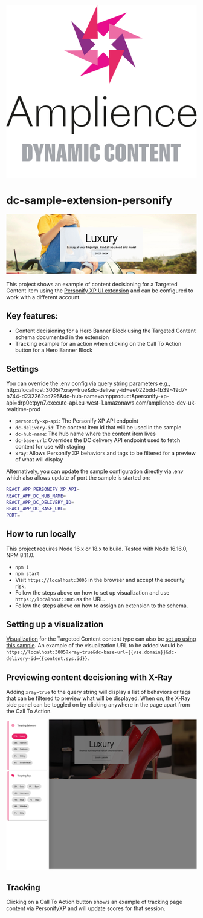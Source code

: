 [![Amplience Dynamic Content](media/header.png)](https://amplience.com/dynamic-content)

# dc-sample-extension-personify

![In Action](media/screenshot.png)

This project shows an example of content decisioning for a Targeted Content item using the [Personify XP UI extension](https://github.com/amplience/dc-extension-personify) and can be configured to work with a different account.

## Key features:

- Content decisioning for a Hero Banner Block using the Targeted Content schema documented in the extension
- Tracking example for an action when clicking on the Call To Action button for a Hero Banner Block

## Settings

You can override the .env config via query string parameters e.g., http://localhost:3005/?xray=true&dc-delivery-id=ee022bdd-1b39-49d7-b744-d232262cd795&dc-hub-name=ampproduct&personify-xp-api=drp0etpyn7.execute-api.eu-west-1.amazonaws.com/amplience-dev-uk-realtime-prod

- `personify-xp-api`: The Personify XP API endpoint
- `dc-delivery-id`: The content item id that will be used in the sample
- `dc-hub-name`: The hub name where the content item lives
- `dc-base-url`: Overrides the DC delivery API endpoint used to fetch content for use with staging
- `xray`: Allows Personify XP behaviors and tags to be filtered for a preview of what will display


Alternatively, you can update the sample configuration directly via .env which also allows update of port the sample is started on:

```bash
REACT_APP_PERSONIFY_XP_API=
REACT_APP_DC_HUB_NAME=
REACT_APP_DC_DELIVERY_ID=
REACT_APP_DC_BASE_URL=
PORT=
```

## How to run locally

This project requires Node 16.x or 18.x to build. Tested with Node 16.16.0, NPM 8.11.0.

- `npm i`
- `npm start`
- Visit `https://localhost:3005` in the browser and accept the security risk.
- Follow the steps above on how to set up visualization and use `https://localhost:3005` as the URL.
- Follow the steps above on how to assign an extension to the schema.
 
## Setting up a visualization

[Visualization](https://amplience.com/docs/production/visualizations.html) for the Targeted Content content type can also be [set up using this sample](https://amplience.com/docs/integration/visualizations.html#specifying-the-visualization-for-a-content-type). An example of the visualization URL to be added would be `https://localhost:3005?xray=true&dc-base-url={{vse.domain}}&dc-delivery-id={{content.sys.id}}`.
## Previewing content decisioning with X-Ray

Adding `xray=true` to the query string will display a list of behaviors or tags that can be filtered to preview what will be displayed. When on, the X-Ray side panel can be toggled on by clicking anywhere in the page apart from the Call To Action.

![In Action](media/xray.png)


## Tracking

Clicking on a Call To Action button shows an example of tracking page content via PersonifyXP and will update scores for that session.
